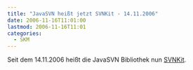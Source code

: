 ```yaml
---
title: "JavaSVN heißt jetzt SVNKit - 14.11.2006"
date: 2006-11-16T11:01:00
lastmod: 2006-11-16T11:01
categories:
  - SKM
---
```

Seit dem 14.11.2006 heißt die JavaSVN Bibliothek nun <a href="http://www.svnkit.com"  title="http://www.svnkit.com">SVNKit</a>.
